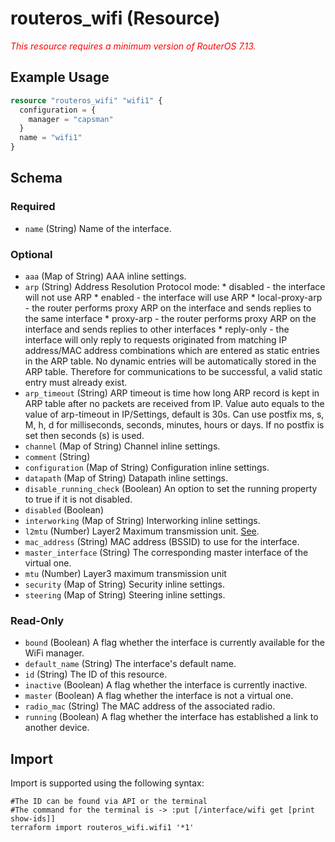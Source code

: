 # routeros_wifi (Resource)
*<span style="color:red">This resource requires a minimum version of RouterOS 7.13.</span>*

## Example Usage
```terraform
resource "routeros_wifi" "wifi1" {
  configuration = {
    manager = "capsman"
  }
  name = "wifi1"
}
```

<!-- schema generated by tfplugindocs -->
## Schema

### Required

- `name` (String) Name of the interface.

### Optional

- `aaa` (Map of String) AAA inline settings.
- `arp` (String) Address Resolution Protocol mode:
		* disabled - the interface will not use ARP
		* enabled - the interface will use ARP
		* local-proxy-arp - the router performs proxy ARP on the interface and sends replies to the same interface
		* proxy-arp - the router performs proxy ARP on the interface and sends replies to other interfaces
		* reply-only - the interface will only reply to requests originated from matching IP address/MAC address combinations which are entered as static entries in the ARP table. No dynamic entries will be automatically stored in the ARP table. Therefore for communications to be successful, a valid static entry must already exist.
- `arp_timeout` (String) ARP timeout is time how long ARP record is kept in ARP table after no packets are received from IP. Value auto equals to the value of arp-timeout in IP/Settings, default is 30s. Can use postfix ms, s, M, h, d for milliseconds, seconds, minutes, hours or days. If no postfix is set then seconds (s) is used.
- `channel` (Map of String) Channel inline settings.
- `comment` (String)
- `configuration` (Map of String) Configuration inline settings.
- `datapath` (Map of String) Datapath inline settings.
- `disable_running_check` (Boolean) An option to set the running property to true if it is not disabled.
- `disabled` (Boolean)
- `interworking` (Map of String) Interworking inline settings.
- `l2mtu` (Number) Layer2 Maximum transmission unit. [See](https://wiki.mikrotik.com/wiki/Maximum_Transmission_Unit_on_RouterBoards).
- `mac_address` (String) MAC address (BSSID) to use for the interface.
- `master_interface` (String) The corresponding master interface of the virtual one.
- `mtu` (Number) Layer3 maximum transmission unit
- `security` (Map of String) Security inline settings.
- `steering` (Map of String) Steering inline settings.

### Read-Only

- `bound` (Boolean) A flag whether the interface is currently available for the WiFi manager.
- `default_name` (String) The interface's default name.
- `id` (String) The ID of this resource.
- `inactive` (Boolean) A flag whether the interface is currently inactive.
- `master` (Boolean) A flag whether the interface is not a virtual one.
- `radio_mac` (String) The MAC address of the associated radio.
- `running` (Boolean) A flag whether the interface has established a link to another device.

## Import
Import is supported using the following syntax:
```shell
#The ID can be found via API or the terminal
#The command for the terminal is -> :put [/interface/wifi get [print show-ids]]
terraform import routeros_wifi.wifi1 '*1'
```
